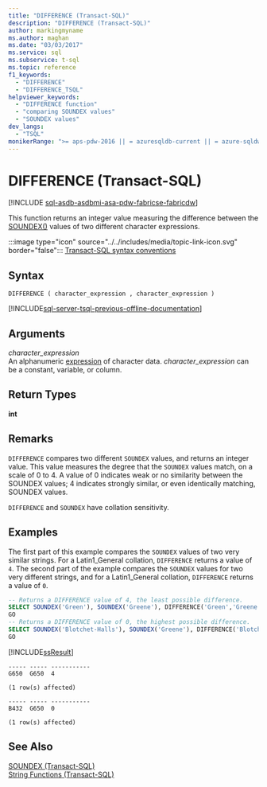 ```yaml
---
title: "DIFFERENCE (Transact-SQL)"
description: "DIFFERENCE (Transact-SQL)"
author: markingmyname
ms.author: maghan
ms.date: "03/03/2017"
ms.service: sql
ms.subservice: t-sql
ms.topic: reference
f1_keywords:
  - "DIFFERENCE"
  - "DIFFERENCE_TSQL"
helpviewer_keywords:
  - "DIFFERENCE function"
  - "comparing SOUNDEX values"
  - "SOUNDEX values"
dev_langs:
  - "TSQL"
monikerRange: ">= aps-pdw-2016 || = azuresqldb-current || = azure-sqldw-latest || >= sql-server-2016 || >= sql-server-linux-2017 || = azuresqldb-mi-current||=fabric"
---
```

# DIFFERENCE (Transact-SQL)
[!INCLUDE [sql-asdb-asdbmi-asa-pdw-fabricse-fabricdw](../../includes/applies-to-version/sql-asdb-asdbmi-asa-pdw-fabricse-fabricdw.md)]

This function returns an integer value measuring the difference between the [SOUNDEX()](./soundex-transact-sql.md) values of two different character expressions.  
  
 :::image type="icon" source="../../includes/media/topic-link-icon.svg" border="false"::: [Transact-SQL syntax conventions](../../t-sql/language-elements/transact-sql-syntax-conventions-transact-sql.md)  
  
## Syntax  
  
```syntaxsql
DIFFERENCE ( character_expression , character_expression )  
```  
  
[!INCLUDE[sql-server-tsql-previous-offline-documentation](../../includes/sql-server-tsql-previous-offline-documentation.md)]

## Arguments
*character_expression*  
An alphanumeric [expression](../../t-sql/language-elements/expressions-transact-sql.md) of character data. *character_expression* can be a constant, variable, or column.  
  
## Return Types  
**int**  
 
## Remarks  
`DIFFERENCE` compares two different `SOUNDEX` values, and returns an integer value. This value measures the degree that the `SOUNDEX` values match, on a scale of 0 to 4. A value of 0 indicates weak or no similarity between the SOUNDEX values; 4 indicates strongly similar, or even identically matching, SOUNDEX values.  
  
`DIFFERENCE` and `SOUNDEX` have collation sensitivity.  
  
## Examples  
The first part of this example compares the `SOUNDEX` values of two very similar strings. For a Latin1_General collation, `DIFFERENCE` returns a value of `4`. The second part of the example compares the `SOUNDEX` values for two very different strings, and for a Latin1_General collation, `DIFFERENCE` returns a value of `0`.  
  
```sql  
-- Returns a DIFFERENCE value of 4, the least possible difference.  
SELECT SOUNDEX('Green'), SOUNDEX('Greene'), DIFFERENCE('Green','Greene');  
GO  
-- Returns a DIFFERENCE value of 0, the highest possible difference.  
SELECT SOUNDEX('Blotchet-Halls'), SOUNDEX('Greene'), DIFFERENCE('Blotchet-Halls', 'Greene');  
GO  
```  
  
 [!INCLUDE[ssResult](../../includes/ssresult-md.md)]  
  
```  
----- ----- -----------   
G650  G650  4             
  
(1 row(s) affected)  
  
----- ----- -----------   
B432  G650  0             
  
(1 row(s) affected)  
```  
  
## See Also  
 [SOUNDEX &#40;Transact-SQL&#41;](../../t-sql/functions/soundex-transact-sql.md)   
 [String Functions &#40;Transact-SQL&#41;](../../t-sql/functions/string-functions-transact-sql.md)  
  
  

